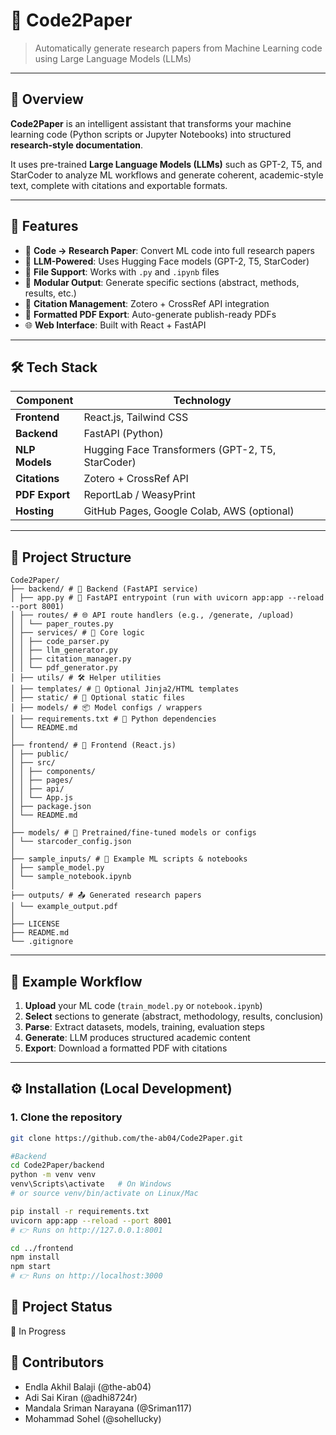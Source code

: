 # 🧠 Code2Paper

> Automatically generate research papers from Machine Learning code using Large Language Models (LLMs)

---

## 📌 Overview

**Code2Paper** is an intelligent assistant that transforms your machine learning code (Python scripts or Jupyter Notebooks) into structured **research-style documentation**.  

It uses pre-trained **Large Language Models (LLMs)** such as GPT-2, T5, and StarCoder to analyze ML workflows and generate coherent, academic-style text, complete with citations and exportable formats.

---

## 🚀 Features

- 🧾 **Code → Research Paper**: Convert ML code into full research papers  
- 🧠 **LLM-Powered**: Uses Hugging Face models (GPT-2, T5, StarCoder)  
- 📂 **File Support**: Works with `.py` and `.ipynb` files  
- 🧩 **Modular Output**: Generate specific sections (abstract, methods, results, etc.)  
- 🔗 **Citation Management**: Zotero + CrossRef API integration  
- 📄 **Formatted PDF Export**: Auto-generate publish-ready PDFs  
- 🌐 **Web Interface**: Built with React + FastAPI  

---

## 🛠 Tech Stack

| Component      | Technology |
|----------------|------------|
| **Frontend**   | React.js, Tailwind CSS |
| **Backend**    | FastAPI (Python) |
| **NLP Models** | Hugging Face Transformers (GPT-2, T5, StarCoder) |
| **Citations**  | Zotero + CrossRef API |
| **PDF Export** | ReportLab / WeasyPrint |
| **Hosting**    | GitHub Pages, Google Colab, AWS (optional) |

---

## 📂 Project Structure

```
Code2Paper/
├── backend/ # 🔧 Backend (FastAPI service)
│ ├── app.py # 🚀 FastAPI entrypoint (run with uvicorn app:app --reload --port 8001)
│ ├── routes/ # 🌐 API route handlers (e.g., /generate, /upload)
│ │ └── paper_routes.py
│ ├── services/ # 🧠 Core logic
│ │ ├── code_parser.py
│ │ ├── llm_generator.py
│ │ ├── citation_manager.py
│ │ └── pdf_generator.py
│ ├── utils/ # 🛠 Helper utilities
│ ├── templates/ # 📄 Optional Jinja2/HTML templates
│ ├── static/ # 🎨 Optional static files
│ ├── models/ # 📦 Model configs / wrappers
│ ├── requirements.txt # 📌 Python dependencies
│ └── README.md
│
├── frontend/ # 🎨 Frontend (React.js)
│ ├── public/
│ ├── src/
│ │ ├── components/
│ │ ├── pages/
│ │ ├── api/
│ │ └── App.js
│ ├── package.json
│ └── README.md
│
├── models/ # 🧠 Pretrained/fine-tuned models or configs
│ └── starcoder_config.json
│
├── sample_inputs/ # 📝 Example ML scripts & notebooks
│ ├── sample_model.py
│ └── sample_notebook.ipynb
│
├── outputs/ # 📤 Generated research papers
│ └── example_output.pdf
│
├── LICENSE
├── README.md
└── .gitignore
```

---

## 🧪 Example Workflow

1. **Upload** your ML code (`train_model.py` or `notebook.ipynb`)  
2. **Select** sections to generate (abstract, methodology, results, conclusion)  
3. **Parse**: Extract datasets, models, training, evaluation steps  
4. **Generate**: LLM produces structured academic content  
5. **Export**: Download a formatted PDF with citations  

---

## ⚙️ Installation (Local Development)

### 1. Clone the repository
```bash
git clone https://github.com/the-ab04/Code2Paper.git

#Backend
cd Code2Paper/backend
python -m venv venv
venv\Scripts\activate   # On Windows
# or source venv/bin/activate on Linux/Mac

pip install -r requirements.txt
uvicorn app:app --reload --port 8001
# 👉 Runs on http://127.0.0.1:8001

cd ../frontend
npm install
npm start
# 👉 Runs on http://localhost:3000

```

## 📌 Project Status
🚧 In Progress


## 🙌 Contributors
- Endla Akhil Balaji (@the-ab04)
- Adi Sai Kiran (@adhi8724r)
- Mandala Sriman Narayana (@Sriman117)
- Mohammad Sohel (@sohellucky)
